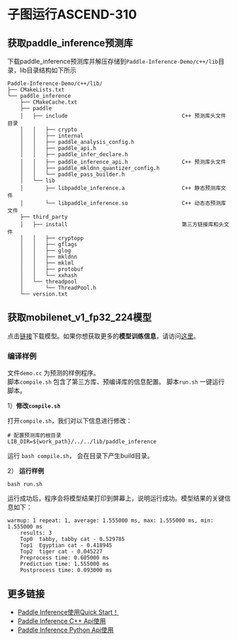 # 子图运行ASCEND-310 

## 获取paddle_inference预测库

下载paddle_inference预测库并解压存储到`Paddle-Inference-Demo/c++/lib`目录，lib目录结构如下所示

```
Paddle-Inference-Demo/c++/lib/
├── CMakeLists.txt
└── paddle_inference
    ├── CMakeCache.txt
    ├── paddle
    │   ├── include                                    C++ 预测库头文件目录
    │   │   ├── crypto
    │   │   ├── internal
    │   │   ├── paddle_analysis_config.h
    │   │   ├── paddle_api.h
    │   │   ├── paddle_infer_declare.h
    │   │   ├── paddle_inference_api.h                 C++ 预测库头文件
    │   │   ├── paddle_mkldnn_quantizer_config.h
    │   │   └── paddle_pass_builder.h
    │   └── lib
    │       ├── libpaddle_inference.a                  C++ 静态预测库文件
    │       └── libpaddle_inference.so                 C++ 动态态预测库文件
    ├── third_party
    │   ├── install                                    第三方链接库和头文件
    │   │   ├── cryptopp
    │   │   ├── gflags
    │   │   ├── glog
    │   │   ├── mkldnn
    │   │   ├── mklml
    │   │   ├── protobuf
    │   │   └── xxhash
    │   └── threadpool
    │       └── ThreadPool.h
    └── version.txt
```


## 获取mobilenet_v1_fp32_224模型

点击[链接](https://paddle-inference-dist.bj.bcebos.com/Paddle-Inference-Demo/ascend310_clas_assets.tgz)下载模型。如果你想获取更多的**模型训练信息**，请访问[这里](https://github.com/PaddlePaddle/PaddleClas)。
### **编译样例**

文件`demo.cc` 为预测的样例程序。    
脚本`compile.sh` 包含了第三方库、预编译库的信息配置。
脚本`run.sh` 一键运行脚本。

1）**修改`compile.sh`**

打开`compile.sh`，我们对以下信息进行修改：

```shell
# 配置预测库的根目录
LIB_DIR=${work_path}/../../lib/paddle_inference
```

运行 `bash compile.sh`， 会在目录下产生build目录。


2） **运行样例**

```shell
bash run.sh
```

运行成功后，程序会将模型结果打印到屏幕上，说明运行成功。模型结果的关键信息如下：
```shell
warmup: 1 repeat: 1, average: 1.555000 ms, max: 1.555000 ms, min: 1.555000 ms
    results: 3
    Top0  tabby, tabby cat - 0.529785
    Top1  Egyptian cat - 0.418945
    Top2  tiger cat - 0.045227
    Preprocess time: 0.605000 ms
    Prediction time: 1.555000 ms
    Postprocess time: 0.093000 ms
```


## 更多链接
- [Paddle Inference使用Quick Start！](https://paddle-inference.readthedocs.io/en/latest/introduction/quick_start.html)
- [Paddle Inference C++ Api使用](https://paddle-inference.readthedocs.io/en/latest/api_reference/cxx_api_index.html)
- [Paddle Inference Python Api使用](https://paddle-inference.readthedocs.io/en/latest/api_reference/python_api_index.html)
